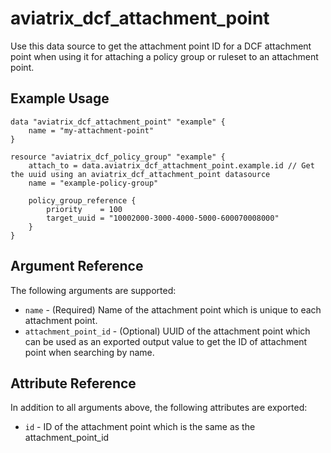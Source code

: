 # aviatrix_dcf_attachment_point

Use this data source to get the attachment point ID for a DCF attachment point when using it for attaching a policy group or ruleset to an attachment point.

## Example Usage

```hcl
data "aviatrix_dcf_attachment_point" "example" {
    name = "my-attachment-point"
}

resource "aviatrix_dcf_policy_group" "example" {
    attach_to = data.aviatrix_dcf_attachment_point.example.id // Get the uuid using an aviatrix_dcf_attachment_point datasource
    name = "example-policy-group"

    policy_group_reference {
        priority    = 100
        target_uuid = "10002000-3000-4000-5000-600070008000"
    }
}
```

## Argument Reference

The following arguments are supported:

* `name` - (Required) Name of the attachment point which is unique to each attachment point.
* `attachment_point_id` - (Optional) UUID of the attachment point which can be used as an exported output value to get the ID of attachment point when searching by name.

## Attribute Reference

In addition to all arguments above, the following attributes are exported:

* `id` - ID of the attachment point which is the same as the attachment_point_id
